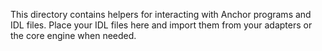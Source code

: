 This directory contains helpers for interacting with Anchor programs and IDL files. Place your IDL files here and import them from your adapters or the core engine when needed.
